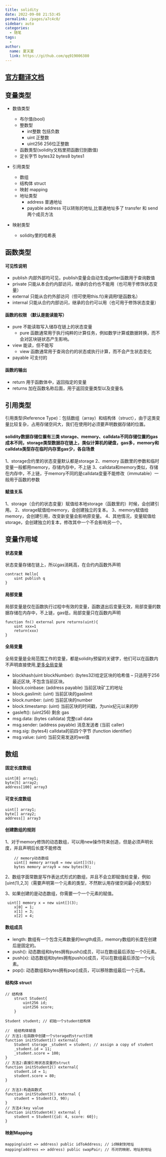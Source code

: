 ```yaml
---
title: solidity
date: 2022-09-08 21:53:45
permalink: /pages/a7c4c0/
sidebar: auto
categories:
  - 随笔
tags:
  - 
author: 
  name: 夏天夏
  link: https://github.com/qq919006380
---
```

## [官方翻译文档](https://docs.soliditylang.org/zh/v0.8.19/index.html)
## 变量类型
- 数值类型
    - 布尔值(bool)
    - 整数型
        - int整数 包括负数
        - uint 正整数
        - uint256 256位正整数
    - 函数类型(solidity文档里把函数归到数值)
    - 定长字节 bytes32 bytes8 bytes1 
- 引用类型
    - 数组
    - 结构体 struct
    - 映射 mapping
    - 地址类型
      - address 普通地址
      - payable address 可以转账的地址,比普通地址多了 transfer 和 send 两个成员方法
        
- 映射类型
    - solidity里的哈希表

## 函数类型
#### 可见性说明
  - publish 内部外部均可见，publish变量会自动生成getter函数用于查询数值
  - private 只能从本合约内部访问，继承的合约也不能用（也可用于修饰状态变量）
  - external 只能从合约外部访问（但可使用this.f()来调用f是函数名）
  - internal 只能从合约内部访问，继承的合约可以用（也可用于修饰状态变量）
#### 函数的权限 （默认是能读能写）
  - pure 不能读取写入储存在链上的状态变量
    - pure 函数通常用于执行纯粹的计算任务，例如数学计算或数据转换，而不会对区块链状态产生影响。
  - view 能读，但不能写
    - view 函数通常用于查询合约的状态或执行计算，而不会产生状态变化
  - payable 可支付的

#### 函数的输出
- return 用于函数体中，返回指定的变量
- returns 加在函数名称后面，用于返回变量类型以及变量名


## 引用类型
引用类型(Reference Type)：包括数组（array）和结构体（struct），由于这类变量比较复杂，占用存储空间大，我们在使用时必须要声明数据存储的位置。
#### solidity数据存储位置有三类 storage、memory、calldata不同存储位置的gas成本不同，storage类型数据存在链上，类似计算机的硬盘，gas多，memory和calldata类型存在临时内存里gas少，各自场景
1、storage合约里的状态变量默认都是storage 
2、memory 函数里的参数和临时变量一般都用memory，存储内存中，不上链 
3、calldata和memory类似，存储在内存中，不上链，于memory不同的是calldata变量不能修改（immutable）一般用于函数的参数 

#### 赋值关系
1、storage（合约的状态变量）赋值给本地storage（函数里的）时候，会创建引用。
2、storage赋值给memory，会创建独立的复本。
3、memory赋值给memory，会创建引用，改变新变量会影响原变量。
4、其他情况，变量赋值给storage，会创建独立的复本，修改其中一个不会影响另一个。


## 变量作用域
#### 状态变量
状态变量存储在链上，所以gas消耗高，在合约内函数外声明
```sol
contract Hello{
    uint publish q
}
```

#### 局部变量
局部变量是仅在函数执行过程中有效的变量，函数退出后变量无效，局部变量的数据存储在内存中，不上链，gas低，局部变量只在函数内声明
```sol
function fn() external pure returns(uint){
    uint xxx=1
    return(xxx)
}
```

#### 全局变量
全局变量是全局范围工作的变量，都是solidity预留的关键字，他们可以在函数内不声明直接使用,[更多全局变量](https://learnblockchain.cn/docs/solidity/units-and-global-variables.html#special-variables-and-functions)

- blockhash(uint blockNumber): (bytes32)给定区块的哈希值 – 只适用于256最近区块, 不包含当前区块。
- block.coinbase: (address payable) 当前区块矿工的地址
- block.gaslimit: (uint) 当前区块的gaslimit
- block.number: (uint) 当前区块的number
- block.timestamp: (uint) 当前区块的时间戳，为unix纪元以来的秒
- gasleft(): (uint256) 剩余 gas
- msg.data: (bytes calldata) 完整call data
- msg.sender: (address payable) 消息发送者 (当前 caller)
- msg.sig: (bytes4) calldata的前四个字节 (function identifier)
- msg.value: (uint) 当前交易发送的wei值


## 数组
#### 固定长度数组
```
uint[8] array1;
byte[5] array2;
address[100] array3
```
#### 可变长度数组
```
uint[] array1;
byte[] array2;
address[] array3
```
#### 创建数组的规则
1、对于memory修饰的动态数组，可以用new操作符来创造，但是必须声明长度，并且声明后长度不能修改
```sol
    // memory动态数组
    uint[] memory array8 = new uint[](5);
    bytes memory array9 = new bytes(9);
```
2、数组字面常数是写作表达式形式的数组，并且不会立即赋值给变量，例如[uint(1),2,3]（需要声明第一个元素的类型，不然默认用存储空间最小的类型）

3、如果创建的是动态数组，你需要一个一个元素的赋值。
```sol
 uint[] memory x = new uint[](3);
    x[0] = 1;
    x[1] = 3;
    x[2] = 4;
```

#### 数组成员
- length: 数组有一个包含元素数量的length成员，memory数组的长度在创建后是固定的。
- push(): 动态数组和bytes拥有push()成员，可以在数组最后添加一个0元素。
- push(x): 动态数组和bytes拥有push(x)成员，可以在数组最后添加一个x元素。
- pop(): 动态数组和bytes拥有pop()成员，可以移除数组最后一个元素。

#### 结构体 struct
```sol
// 结构体
    struct Student{
        uint256 id;
        uint256 score; 
    }

Student student; // 初始一个student结构体

//  给结构体赋值
// 方法1:在函数中创建一个storage的struct引用
function initStudent1() external{
    Student storage _student = student; // assign a copy of student
    _student.id = 11;
    _student.score = 100;
}
// 方法2:直接引用状态变量的struct
function initStudent2() external{
    student.id = 1;
    student.score = 80;
}

// 方法3:构造函数式
function initStudent3() external {
    student = Student(3, 90);
}
// 方法4:key value
function initStudent4() external {
    student = Student({id: 4, score: 60});
}
```

#### 映射Mapping
```
mapping(uint => address) public idToAddress; // id映射到地址
mapping(address => address) public swapPair; // 币对的映射，地址到地址
```